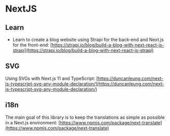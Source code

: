 # NextJS

## Learn

* Learn to create a blog website using Strapi for the back-end and Next.js for the front-end: [https://strapi.io/blog/build-a-blog-with-next-react-js-strapi](https://strapi.io/blog/build-a-blog-with-next-react-js-strapi)

## SVG

Using SVGs with Next.js 11 and TypeScript: [https://duncanleung.com/next-js-typescript-svg-any-module-declaration/](https://duncanleung.com/next-js-typescript-svg-any-module-declaration/)

## i18n

The main goal of this library is to keep the translations as simple as possible in a Next.js environment: [https://www.npmjs.com/package/next-translate](https://www.npmjs.com/package/next-translate)
